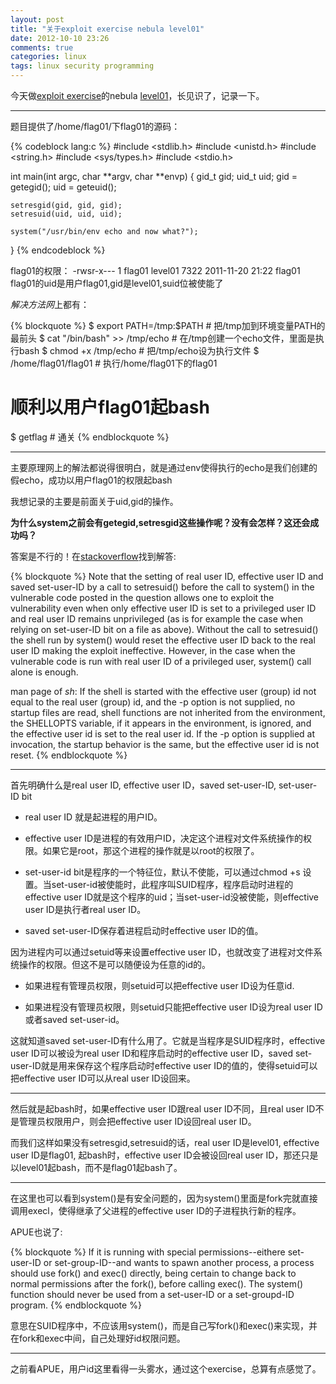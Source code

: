 ```yaml
---
layout: post
title: "关于exploit exercise nebula level01"
date: 2012-10-10 23:26
comments: true
categories: linux
tags: linux security programming
---
```



今天做[exploit exercise](http://exploit-exercises.com/)的nebula [level01](http://exploit-exercises.com/nebula/level01)，长见识了，记录一下。

--- 
题目提供了/home/flag01/下flag01的源码：

{% codeblock lang:c %}
#include <stdlib.h>
#include <unistd.h>
#include <string.h>
#include <sys/types.h>
#include <stdio.h>

int main(int argc, char **argv, char **envp)
{
    gid_t gid;
    uid_t uid;
    gid = getegid();
    uid = geteuid();

    setresgid(gid, gid, gid);
    setresuid(uid, uid, uid);

    system("/usr/bin/env echo and now what?");
}
{% endcodeblock %}

flag01的权限：
-rwsr-x--- 1 flag01 level01 7322 2011-11-20 21:22 flag01
flag01的uid是用户flag01,gid是level01,suid位被使能了

<!-- more -->

*解决方法网*上都有：

{% blockquote %}
$ export PATH=/tmp:$PATH    # 把/tmp加到环境变量PATH的最前头
$ cat "/bin/bash" >> /tmp/echo # 在/tmp创建一个echo文件，里面是执行bash
$ chmod +x /tmp/echo # 把/tmp/echo设为执行文件
$ /home/flag01/flag01 # 执行/home/flag01下的flag01

# 顺利以用户flag01起bash
$ getflag # 通关
{% endblockquote %}

---
主要原理网上的解法都说得很明白，就是通过env使得执行的echo是我们创建的假echo，成功以用户flag01的权限起bash

我想记录的主要是前面关于uid,gid的操作。

**为什么system之前会有getegid,setresgid这些操作呢？没有会怎样？这还会成功吗？**

答案是不行的！在[stackoverflow](http://stackoverflow.com/questions/8304396/what-is-vulnerable-about-this-c-code)找到解答:

{% blockquote %}
Note that the setting of real user ID, effective user ID and saved set-user-ID by a call to setresuid() before the call to system() in the vulnerable code posted in the question allows one to exploit the vulnerability even when only effective user ID is set to a privileged user ID and real user ID remains unprivileged (as is for example the case when relying on set-user-ID bit on a file as above). Without the call to setresuid() the shell run by system() would reset the effective user ID back to the real user ID making the exploit ineffective. However, in the case when the vulnerable code is run with real user ID of a privileged user, system() call alone is enough.

man page of *sh*:
If the shell is started with the effective user (group) id not equal to the real user (group) id, and the -p option is not supplied, no startup files are read, shell functions are not inherited from the environment, the SHELLOPTS variable, if it appears in the environment, is ignored, and the effective user id is set to the real user id. If the -p option is supplied at invocation, the startup behavior is the same, but the effective user id is not reset.
{% endblockquote %}

---
首先明确什么是real user ID, effective user ID，saved set-user-ID, set-user-ID bit

- real user ID 就是起进程的用户ID。

- effective user ID是进程的有效用户ID，决定这个进程对文件系统操作的权限。如果它是root，那这个进程的操作就是以root的权限了。

- set-user-id bit是程序的一个特征位，默认不使能，可以通过chmod +s 设置。当set-user-id被使能时，此程序叫SUID程序，程序启动时进程的effective user ID就是这个程序的uid；当set-user-id没被使能，则effective user ID是执行者real user ID。

- saved set-user-ID保存着进程启动时effective user ID的值。

因为进程内可以通过setuid等来设置effective user ID，也就改变了进程对文件系统操作的权限。但这不是可以随便设为任意的id的。

- 如果进程有管理员权限，则setuid可以把effective user ID设为任意id.

- 如果进程没有管理员权限，则setuid只能把effective user ID设为real user ID或者saved set-user-id。

这就知道saved set-user-ID有什么用了。它就是当程序是SUID程序时，effective user ID可以被设为real user ID和程序启动时的effective user ID，saved set-user-ID就是用来保存这个程序启动时effective user ID的值的，使得setuid可以把effective user ID可以从real user ID设回来。


--- 
然后就是起bash时，如果effective user ID跟real user ID不同，且real user ID不是管理员权限用户，则会把effective user ID设回real user ID。

而我们这样如果没有setresgid,setresuid的话，real user ID是level01, effective user ID是flag01, 起bash时，effective user ID会被设回real user ID，那还只是以level01起bash，而不是flag01起bash了。


--- 
在这里也可以看到system()是有安全问题的，因为system()里面是fork完就直接调用execl，使得继承了父进程的effective user ID的子进程执行新的程序。

APUE也说了:

{% blockquote %}
If it is running with special permissions--eithere set-user-ID or set-group-ID--and wants to spawn another process, a process should use fork() and exec() directly, being certain to change back to normal permissions after the fork(), before calling exec(). The system() function should never be used from a set-user-ID or a set-groupd-ID program.
{% endblockquote %}

意思在SUID程序中，不应该用system()，而是自己写fork()和exec()来实现，并在fork和exec中间，自己处理好id权限问题。

---
之前看APUE，用户id这里看得一头雾水，通过这个exercise，总算有点感觉了。
